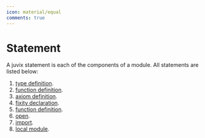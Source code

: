 ```yaml
---
icon: material/equal
comments: true
---
```


# Statement

A juvix statement is each of the components of a module.
All statements are listed below:

1. [type definition](datatypes.md).
2. [function definition](functions.md).
3. [axiom definition](axioms.md).
4. [fixity declaration](infix.md).
5. [function definition](functions.md).
6. [open](modules.md).
7. [import](modules.md).
8. [local module](modules.md).
